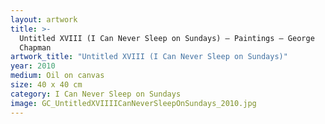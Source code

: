 ```yaml
---
layout: artwork
title: >-
  Untitled XVIII (I Can Never Sleep on Sundays) — Paintings — George
  Chapman
artwork_title: "Untitled XVIII (I Can Never Sleep on Sundays)"
year: 2010
medium: Oil on canvas
size: 40 x 40 cm
category: I Can Never Sleep on Sundays
image: GC_UntitledXVIIIICanNeverSleepOnSundays_2010.jpg
---
```

